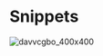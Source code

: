 # Snippets

![davvcgbo_400x400](https://user-images.githubusercontent.com/44364599/47560928-76cc0e00-d922-11e8-81d3-7038d1f0ed55.jpg)
